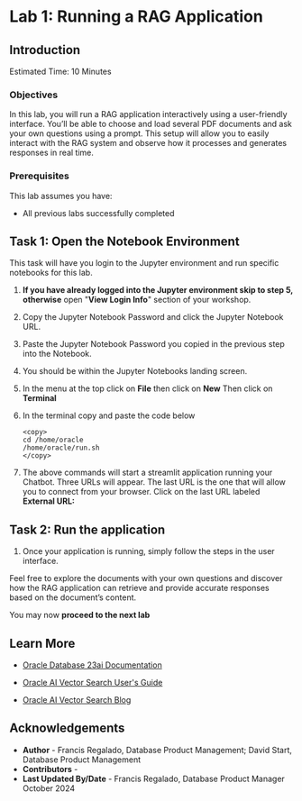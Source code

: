 # Lab 1: Running a RAG Application

## Introduction 
Estimated Time: 10 Minutes

### Objectives

In this lab, you will run a RAG application interactively using a user-friendly interface. You’ll be able to choose and load several PDF documents and ask your own questions using a prompt. This setup will allow you to easily interact with the RAG system and observe how it processes and generates responses in real time.

### Prerequisites
This lab assumes you have:
- All previous labs successfully completed

## Task 1: Open the Notebook Environment
This task will have you login to the Jupyter environment and run specific notebooks for this lab.

1. **If you have already logged into the Jupyter environment skip to step 5, otherwise** open "**View Login Info**" section of your workshop.

2. Copy the Jupyter Notebook Password and click the Jupyter Notebook URL.

3. Paste the Jupyter Notebook Password you copied in the previous step into the Notebook.

4. You should be within the Jupyter Notebooks landing screen. 

5. In the menu at the top click on **File** then click on **New** Then click on **Terminal**
6. In the terminal copy and paste the code below
   ````
   <copy>
   cd /home/oracle
   /home/oracle/run.sh
   </copy>
   ````

7. The above commands will start a streamlit application running your Chatbot. Three URLs will appear. The last URL is the one that will allow you to connect from your browser. Click on the last URL labeled **External URL:**

## Task 2: Run the application

1. Once your application is running, simply follow the steps in the user interface.

Feel free to explore the documents with your own questions and discover how the RAG application can retrieve and provide accurate responses based on the document’s content.

You may now **proceed to the next lab** 

## Learn More

- [Oracle Database 23ai Documentation](https://docs.oracle.com/en/database/oracle/oracle-database/index.html)

- [Oracle AI Vector Search User's Guide](https://docs.oracle.com/en/database/oracle/oracle-database/23/vecse/whats-new-oracle-ai-vector-search.html)

- [Oracle AI Vector Search Blog](https://blogs.oracle.com/database/post/oracle-announces-general-availability-of-ai-vector-search-in-oracle-database-23ai)


## Acknowledgements
* **Author** - Francis Regalado, Database Product Management; David Start, Database Product Management
* **Contributors** -
* **Last Updated By/Date** - Francis Regalado, Database Product Manager October 2024
